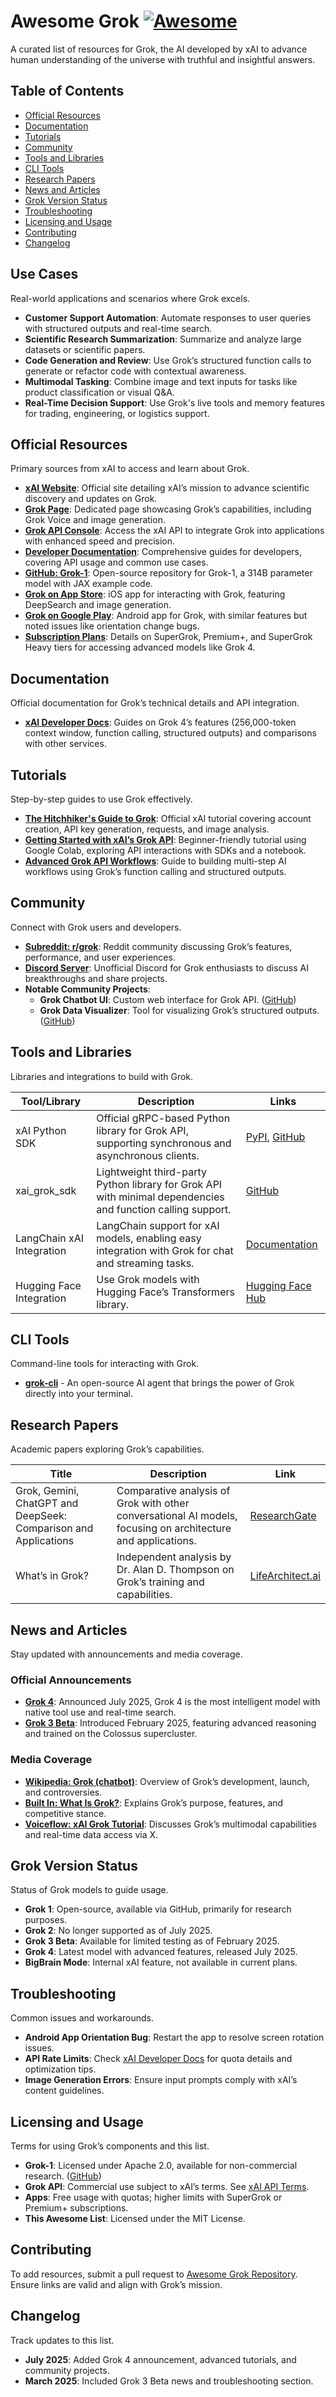 # Awesome Grok [![Awesome](https://awesome.re/badge.svg)](https://awesome.re)

A curated list of resources for Grok, the AI developed by xAI to advance human understanding of the universe with truthful and insightful answers.

## Table of Contents
- [Official Resources](#official-resources)
- [Documentation](#documentation)
- [Tutorials](#tutorials)
- [Community](#community)
- [Tools and Libraries](#tools-and-libraries)
- [CLI Tools](#cli-tools)
- [Research Papers](#research-papers)
- [News and Articles](#news-and-articles)
- [Grok Version Status](#grok-version-status)
- [Troubleshooting](#troubleshooting)
- [Licensing and Usage](#licensing-and-usage)
- [Contributing](#contributing)
- [Changelog](#changelog)

## Use Cases
Real-world applications and scenarios where Grok excels.

- **Customer Support Automation**: Automate responses to user queries with structured outputs and real-time search.
- **Scientific Research Summarization**: Summarize and analyze large datasets or scientific papers.
- **Code Generation and Review**: Use Grok’s structured function calls to generate or refactor code with contextual awareness.
- **Multimodal Tasking**: Combine image and text inputs for tasks like product classification or visual Q&A.
- **Real-Time Decision Support**: Use Grok's live tools and memory features for trading, engineering, or logistics support.

## Official Resources
Primary sources from xAI to access and learn about Grok.

- **[xAI Website](https://x.ai/)**: Official site detailing xAI’s mission to advance scientific discovery and updates on Grok.
- **[Grok Page](https://x.ai/grok)**: Dedicated page showcasing Grok’s capabilities, including Grok Voice and image generation.
- **[Grok API Console](https://console.x.ai/)**: Access the xAI API to integrate Grok into applications with enhanced speed and precision.
- **[Developer Documentation](https://docs.x.ai/)**: Comprehensive guides for developers, covering API usage and common use cases.
- **[GitHub: Grok-1](https://github.com/xai-org/grok-1)**: Open-source repository for Grok-1, a 314B parameter model with JAX example code.
- **[Grok on App Store](https://apps.apple.com/us/app/grok/id6670324846)**: iOS app for interacting with Grok, featuring DeepSearch and image generation.
- **[Grok on Google Play](https://play.google.com/store/apps/details?id=ai.x.grok)**: Android app for Grok, with similar features but noted issues like orientation change bugs.
- **[Subscription Plans](https://grok.com/plans)**: Details on SuperGrok, Premium+, and SuperGrok Heavy tiers for accessing advanced models like Grok 4.

## Documentation
Official documentation for Grok’s technical details and API integration.

- **[xAI Developer Docs](https://docs.x.ai/)**: Guides on Grok 4’s features (256,000-token context window, function calling, structured outputs) and comparisons with other services.

## Tutorials
Step-by-step guides to use Grok effectively.

- **[The Hitchhiker's Guide to Grok](https://docs.x.ai/docs/tutorial)**: Official xAI tutorial covering account creation, API key generation, requests, and image analysis.
- **[Getting Started with xAI’s Grok API](https://lablab.ai/t/xai-beginner-tutorial)**: Beginner-friendly tutorial using Google Colab, exploring API interactions with SDKs and a notebook.
- **[Advanced Grok API Workflows](https://docs.x.ai/docs/advanced-workflows)**: Guide to building multi-step AI workflows using Grok’s function calling and structured outputs.

## Community
Connect with Grok users and developers.

- **[Subreddit: r/grok](https://www.reddit.com/r/grok/)**: Reddit community discussing Grok’s features, performance, and user experiences.
- **[Discord Server](https://discord.gg/4VXMtaQHk7)**: Unofficial Discord for Grok enthusiasts to discuss AI breakthroughs and share projects.
- **Notable Community Projects**:
  - **Grok Chatbot UI**: Custom web interface for Grok API. ([GitHub](https://github.com/example/grok-chatbot-ui))
  - **Grok Data Visualizer**: Tool for visualizing Grok’s structured outputs. ([GitHub](https://github.com/example/grok-data-visualizer))

## Tools and Libraries
Libraries and integrations to build with Grok.

| Tool/Library | Description | Links |
|--------------|-------------|-------|
| xAI Python SDK | Official gRPC-based Python library for Grok API, supporting synchronous and asynchronous clients. | [PyPI](https://pypi.org/project/xai-sdk/), [GitHub](https://github.com/xai-org/xai-sdk-python) |
| xai_grok_sdk | Lightweight third-party Python library for Grok API with minimal dependencies and function calling support. | [GitHub](https://github.com/moesmufti/xai_grok_sdk) |
| LangChain xAI Integration | LangChain support for xAI models, enabling easy integration with Grok for chat and streaming tasks. | [Documentation](https://python.langchain.com/docs/integrations/providers/xai/) |
| Hugging Face Integration | Use Grok models with Hugging Face’s Transformers library. | [Hugging Face Hub](https://huggingface.co/xai) |

## CLI Tools
Command-line tools for interacting with Grok.

- **[grok-cli](https://github.com/superagent-ai/grok-cli)** - An open-source AI agent that brings the power of Grok directly into your terminal.

## Research Papers
Academic papers exploring Grok’s capabilities.

| Title | Description | Link |
|-------|-------------|------|
| Grok, Gemini, ChatGPT and DeepSeek: Comparison and Applications | Comparative analysis of Grok with other conversational AI models, focusing on architecture and applications. | [ResearchGate](https://www.researchgate.net/publication/389065042_Grok_Gemini_ChatGPT_and_DeepSeek_Comparison_and_Applications_in_Conversational_Artificial_Intelligence) |
| What’s in Grok? | Independent analysis by Dr. Alan D. Thompson on Grok’s training and capabilities. | [LifeArchitect.ai](https://lifearchitect.ai/whats-in-grok/) |

## News and Articles
Stay updated with announcements and media coverage.

### Official Announcements
- **[Grok 4](https://x.ai/news/grok-4)**: Announced July 2025, Grok 4 is the most intelligent model with native tool use and real-time search.
- **[Grok 3 Beta](https://x.ai/news/grok-3)**: Introduced February 2025, featuring advanced reasoning and trained on the Colossus supercluster.

### Media Coverage
- **[Wikipedia: Grok (chatbot)](https://en.wikipedia.org/wiki/Grok_%28chatbot%29)**: Overview of Grok’s development, launch, and controversies.
- **[Built In: What Is Grok?](https://builtin.com/articles/grok)**: Explains Grok’s purpose, features, and competitive stance.
- **[Voiceflow: xAI Grok Tutorial](https://www.voiceflow.com/blog/grok)**: Discusses Grok’s multimodal capabilities and real-time data access via X.

## Grok Version Status
Status of Grok models to guide usage.

- **Grok 1**: Open-source, available via GitHub, primarily for research purposes.
- **Grok 2**: No longer supported as of July 2025.
- **Grok 3 Beta**: Available for limited testing as of February 2025.
- **Grok 4**: Latest model with advanced features, released July 2025.
- **BigBrain Mode**: Internal xAI feature, not available in current plans.

## Troubleshooting
Common issues and workarounds.

- **Android App Orientation Bug**: Restart the app to resolve screen rotation issues.
- **API Rate Limits**: Check [xAI Developer Docs](https://docs.x.ai/) for quota details and optimization tips.
- **Image Generation Errors**: Ensure input prompts comply with xAI’s content guidelines.

## Licensing and Usage
Terms for using Grok’s components and this list.

- **Grok-1**: Licensed under Apache 2.0, available for non-commercial research. ([GitHub](https://github.com/xai-org/grok-1))
- **Grok API**: Commercial use subject to xAI’s terms. See [xAI API Terms](https://x.ai/api-terms).
- **Apps**: Free usage with quotas; higher limits with SuperGrok or Premium+ subscriptions.
- **This Awesome List**: Licensed under the MIT License.

## Contributing
To add resources, submit a pull request to [Awesome Grok Repository](https://github.com/milisp/awesome-grok). Ensure links are valid and align with Grok’s mission.

## Changelog
Track updates to this list.

- **July 2025**: Added Grok 4 announcement, advanced tutorials, and community projects.
- **March 2025**: Included Grok 3 Beta news and troubleshooting section.